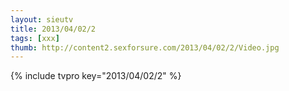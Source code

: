 ```yaml
--- 
layout: sieutv
title: 2013/04/02/2
tags: [xxx]
thumb: http://content2.sexforsure.com/2013/04/02/2/Video.jpg
---
```

{% include tvpro key="2013/04/02/2" %} 
